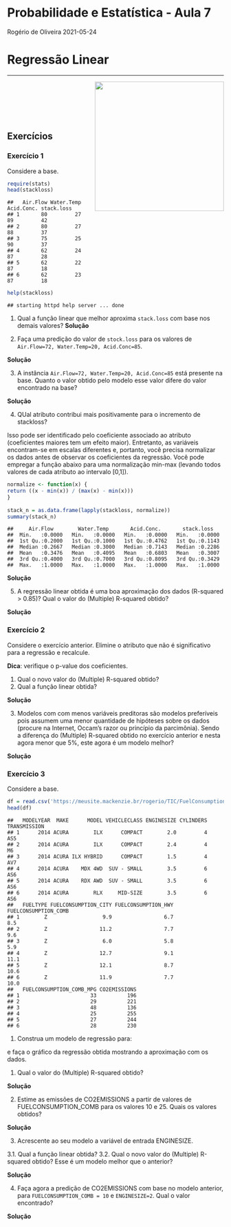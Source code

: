 Probabilidade e Estatística - Aula 7
================
Rogério de Oliveira
2021-05-24

# Regressão Linear

-----

<img src="http://meusite.mackenzie.br/rogerio/mackenzie_logo/UPM.2_horizontal_vermelho.jpg"  width=300, align="right">
<br> <br> <br> <br> <br>

## Exercícios

### Exercício 1

Considere a base.

``` r
require(stats)
head(stackloss)
```

    ##   Air.Flow Water.Temp Acid.Conc. stack.loss
    ## 1       80         27         89         42
    ## 2       80         27         88         37
    ## 3       75         25         90         37
    ## 4       62         24         87         28
    ## 5       62         22         87         18
    ## 6       62         23         87         18

``` r
help(stackloss)
```

    ## starting httpd help server ... done

1.  Qual a função linear que melhor aproxima `stack.loss` com base nos
    demais valores? **Solução**

2.  Faça uma predição do valor de `stock.loss` para os valores de
    `Air.Flow=72, Water.Temp=20, Acid.Conc=85`.

**Solução**

3.  A instância `Air.Flow=72, Water.Temp=20, Acid.Conc=85` está presente
    na base. Quanto o valor obtido pelo modelo esse valor difere do
    valor encontrado na base?

**Solução**

4.  QUal atributo contribui mais positivamente para o incremento de
    stackloss?

Isso pode ser identificado pelo coeficiente associado ao atributo
(coeficientes maiores tem um efeito maior). Entretanto, as variáveis
encontram-se em escalas diferentes e, portanto, você precisa normalizar
os dados antes de observar os coeficientes da regressão. Você pode
empregar a função abaixo para uma normalização min-max (levando todos
valores de cada atributo ao intervalo \[0,1\]).

``` r
normalize <- function(x) {
return ((x - min(x)) / (max(x) - min(x)))
}
  
stack_n = as.data.frame(lapply(stackloss, normalize))
summary(stack_n)
```

    ##     Air.Flow        Water.Temp       Acid.Conc.       stack.loss    
    ##  Min.   :0.0000   Min.   :0.0000   Min.   :0.0000   Min.   :0.0000  
    ##  1st Qu.:0.2000   1st Qu.:0.1000   1st Qu.:0.4762   1st Qu.:0.1143  
    ##  Median :0.2667   Median :0.3000   Median :0.7143   Median :0.2286  
    ##  Mean   :0.3476   Mean   :0.4095   Mean   :0.6803   Mean   :0.3007  
    ##  3rd Qu.:0.4000   3rd Qu.:0.7000   3rd Qu.:0.8095   3rd Qu.:0.3429  
    ##  Max.   :1.0000   Max.   :1.0000   Max.   :1.0000   Max.   :1.0000

**Solução**

5.  A regressão linear obtida é uma boa aproximação dos dados (R-squared
    \> 0.85)? Qual o valor do (Multiple) R-squared obtido?

**Solução**

### Exercício 2

Considere o exercício anterior. Elimine o atributo que não é
significativo para a regressão e recalcule.

**Dica**: verifique o p-value dos coeficientes.

1.  Qual o novo valor do (Multiple) R-squared obtido?
2.  Qual a função linear obtida?

**Solução**

3.  Modelos com com menos variáveis preditoras são modelos preferíveis
    pois assumem uma menor quantidade de hipóteses sobre os dados
    (procure na Internet, Occam’s razor ou princípio da parcimônia).
    Sendo a diferença do (Multiple) R-squared obtido no exercício
    anterior e nesta agora menor que 5%, este agora é um modelo melhor?

**Solução**

### Exercício 3

Considere a base.

``` r
df = read.csv('https://meusite.mackenzie.br/rogerio/TIC/FuelConsumptionCo2.csv',header=T)
head(df)
```

    ##   MODELYEAR  MAKE      MODEL VEHICLECLASS ENGINESIZE CYLINDERS TRANSMISSION
    ## 1      2014 ACURA        ILX      COMPACT        2.0         4          AS5
    ## 2      2014 ACURA        ILX      COMPACT        2.4         4           M6
    ## 3      2014 ACURA ILX HYBRID      COMPACT        1.5         4          AV7
    ## 4      2014 ACURA    MDX 4WD  SUV - SMALL        3.5         6          AS6
    ## 5      2014 ACURA    RDX AWD  SUV - SMALL        3.5         6          AS6
    ## 6      2014 ACURA        RLX     MID-SIZE        3.5         6          AS6
    ##   FUELTYPE FUELCONSUMPTION_CITY FUELCONSUMPTION_HWY FUELCONSUMPTION_COMB
    ## 1        Z                  9.9                 6.7                  8.5
    ## 2        Z                 11.2                 7.7                  9.6
    ## 3        Z                  6.0                 5.8                  5.9
    ## 4        Z                 12.7                 9.1                 11.1
    ## 5        Z                 12.1                 8.7                 10.6
    ## 6        Z                 11.9                 7.7                 10.0
    ##   FUELCONSUMPTION_COMB_MPG CO2EMISSIONS
    ## 1                       33          196
    ## 2                       29          221
    ## 3                       48          136
    ## 4                       25          255
    ## 5                       27          244
    ## 6                       28          230

1.  Construa um modelo de regressão para:

e faça o gráfico da regressão obtida mostrando a aproximação com os
dados.

1.  Qual o valor do (Multiple) R-squared obtido?

**Solução**

2.  Estime as emissões de CO2EMISSIONS a partir de valores de
    FUELCONSUMPTION\_COMB para os valores 10 e 25. Quais os valores
    obtidos?

**Solução**

3.  Acrescente ao seu modelo a variável de entrada ENGINESIZE.

3.1. Qual a função linear obtida? 3.2. Qual o novo valor do (Multiple)
R-squared obtido? Esse é um modelo melhor que o anterior?

**Solução**

4.  Faça agora a predição de CO2EMISSIONS com base no modelo anterior,
    para `FUELCONSUMPTION_COMB = 10` e `ENGINESIZE=2`. Qual o valor
    encontrado?

**Solução**
